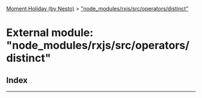 [Moment Holiday (by Nesto)](../README.md) > ["node_modules/rxjs/src/operators/distinct"](../modules/_node_modules_rxjs_src_operators_distinct_.md)

# External module: "node_modules/rxjs/src/operators/distinct"

## Index

---

